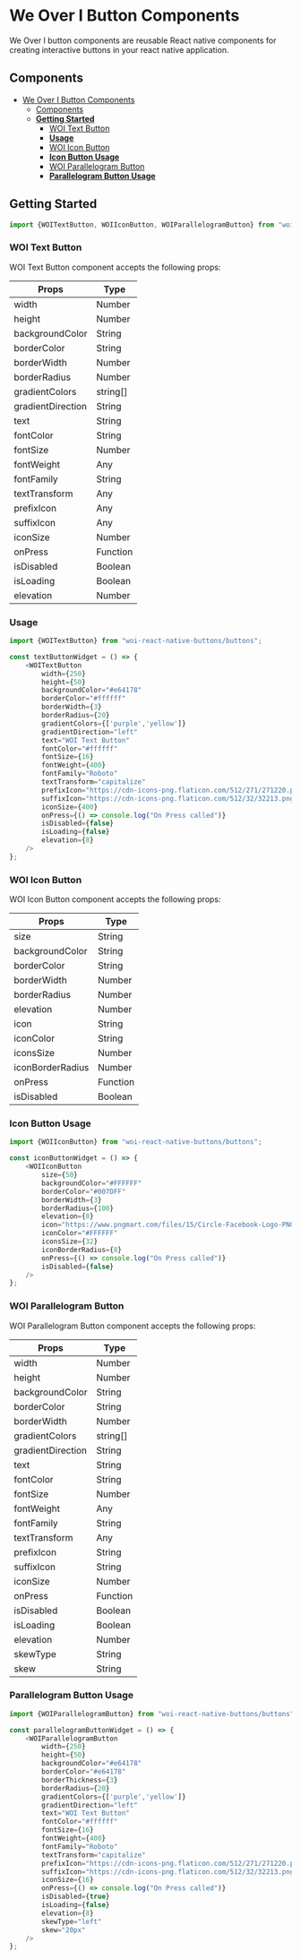 # We Over I Button Components

We Over I button components are reusable React native components for creating interactive buttons in your react native application.

## Components

- [We Over I Button Components](#we-over-i-button-components)
  - [Components](#components)
  - [**Getting Started**](#getting-started)
    - [WOI Text Button](#woi-text-button)
    - [**Usage**](#usage)
    - [WOI Icon Button](#woi-icon-button)
    - [**Icon Button Usage**](#icon-button-usage)
    - [WOI Parallelogram Button](#woi-parallelogram-button)
    - [**Parallelogram Button Usage**](#parallelogram-button-usage)

## **Getting Started**

```js
import {WOITextButton, WOIIconButton, WOIParallelogramButton} from "woi-react-native-buttons/buttons"
```

### WOI Text Button

WOI Text Button component accepts the following props:

| Props             | Type     |
| ----------------- | -------- |
| width             | Number   |
| height            | Number   |
| backgroundColor   | String   |
| borderColor       | String   |
| borderWidth       | Number   |
| borderRadius      | Number   |
| gradientColors    | string[] |
| gradientDirection | String   |
| text              | String   |
| fontColor         | String   |
| fontSize          | Number   |
| fontWeight        | Any      |
| fontFamily        | String   |
| textTransform     | Any      |
| prefixIcon        | Any      |
| suffixIcon        | Any      |
| iconSize          | Number   |
| onPress           | Function |
| isDisabled        | Boolean  |
| isLoading         | Boolean  |
| elevation         | Number   |

### **Usage**
```js
import {WOITextButton} from "woi-react-native-buttons/buttons";

const textButtonWidget = () => {
    <WOITextButton
        width={250}
        height={50}
        backgroundColor="#e64178"
        borderColor="#ffffff"
        borderWidth={3}
        borderRadius={20}
        gradientColors={['purple','yellow']}
        gradientDirection="left"
        text="WOI Text Button"
        fontColor="#ffffff"
        fontSize={16}
        fontWeight={400}
        fontFamily="Roboto"
        textTransform="capitalize"
        prefixIcon="https://cdn-icons-png.flaticon.com/512/271/271220.png"
        suffixIcon="https://cdn-icons-png.flaticon.com/512/32/32213.png"
        iconSize={400}
        onPress={() => console.log("On Press called")}
        isDisabled={false}
        isLoading={false}
        elevation={8}
    />
};
```
### WOI Icon Button

WOI Icon Button component accepts the following props:
       
| Props            | Type     |
| ---------------- | -------- |
| size             | String   |
| backgroundColor  | String   |
| borderColor      | String   |
| borderWidth      | Number   |
| borderRadius     | Number   |
| elevation        | Number   |
| icon             | String   |
| iconColor        | String   |
| iconsSize        | Number   |
| iconBorderRadius | Number   |
| onPress          | Function |
| isDisabled       | Boolean  |

### **Icon Button Usage**
```js
import {WOIIconButton} from "woi-react-native-buttons/buttons";

const iconButtonWidget = () => {
    <WOIIconButton
        size={50}
        backgroundColor="#FFFFFF"
        borderColor="#007DFF"
        borderWidth={3}
        borderRadius={100}
        elevation={8}
        icon="https://www.pngmart.com/files/15/Circle-Facebook-Logo-PNG-Pic.png"
        iconColor="#FFFFFF"
        iconsSize={32}
        iconBorderRadius={8}
        onPress={() => console.log("On Press called")}
        isDisabled={false}
    />
};
```
### WOI Parallelogram Button

WOI Parallelogram Button component accepts the following props:

| Props             | Type     |
| ----------------- | -------- |
| width             | Number   |
| height            | Number   |
| backgroundColor   | String   |
| borderColor       | String   |
| borderWidth       | Number   |
| gradientColors    | string[] |
| gradientDirection | String   |
| text              | String   |
| fontColor         | String   |
| fontSize          | Number   |
| fontWeight        | Any      |
| fontFamily        | String   |
| textTransform     | Any      |
| prefixIcon        | String   |
| suffixIcon        | String   |
| iconSize          | Number   |
| onPress           | Function |
| isDisabled        | Boolean  |
| isLoading         | Boolean  |
| elevation         | Number   |
| skewType          | String   |
| skew              | String   |


### **Parallelogram Button Usage**
```js
import {WOIParallelogramButton} from "woi-react-native-buttons/buttons";

const parallelogramButtonWidget = () => {
    <WOIParallelogramButton
        width={250}
        height={50}
        backgroundColor="#e64178"
        borderColor="#e64178"
        borderThickness={3}
        borderRadius={20}
        gradientColors={['purple','yellow']}
        gradientDirection="left"
        text="WOI Text Button"
        fontColor="#ffffff"
        fontSize={16}
        fontWeight={400}
        fontFamily="Roboto"
        textTransform="capitalize"
        prefixIcon="https://cdn-icons-png.flaticon.com/512/271/271220.png"
        suffixIcon="https://cdn-icons-png.flaticon.com/512/32/32213.png"
        iconSize={16}
        onPress={() => console.log("On Press called")}
        isDisabled={true}
        isLoading={false}
        elevation={8}
        skewType="left"
        skew="20px"
    />
};
```

